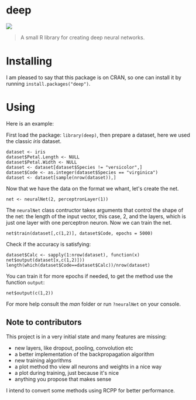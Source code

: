 # deep

![](http://cranlogs.r-pkg.org/badges/grand-total/deep)

> A small R library for creating deep neural networks.


# Installing

I am pleased to say that this package is on CRAN, so one can install it
by running `install.packages("deep")`.


# Using

Here is an example:

First load the package: `library(deep)`, then prepare a dataset, here we
used the classic *iris* dataset.

```
dataset <- iris
dataset$Petal.Length <- NULL
dataset$Petal.Width <- NULL
dataset <- dataset[dataset$Species != "versicolor",]
dataset$Code <- as.integer(dataset$Species == "virginica")
dataset <- dataset[sample(nrow(dataset)),]
```

Now that we have the data on the format we whant, let's create the net.

```
net <- neuralNet(2, perceptronLayer(1))
```

The `neuralNet` class contructor takes arguments that control the shape
of the net: the length of the input vector, this case, 2,
and the layers, which is just one layer with one perceptron neuron. Now
we can train the net.

```
net$train(dataset[,c(1,2)], dataset$Code, epochs = 5000)
```

Check if the accuracy is satisfying:

```
dataset$Calc <- sapply(1:nrow(dataset), function(x) net$output(dataset[x,c(1,2)]))
length(which(dataset$Code==dataset$Calc))/nrow(dataset)
```

You can train it for more epochs if needed, to get the method use the
function `output`:

```
net$output(c(1,2))
```

For more help consult the *man* folder or run `?neuralNet` on your console.


## Note to contributors

This project is in a very initial state and many features are missing:

- new layers, like dropout, pooling, convolution etc
- a better implementation of the backpropagation algorithm
- new training algorithms
- a plot method tho view all neurons and weights in a nice way
- a plot during training, just because it's nice
- anything you propose that makes sense

I intend to convert some methods using RCPP for better performance.
